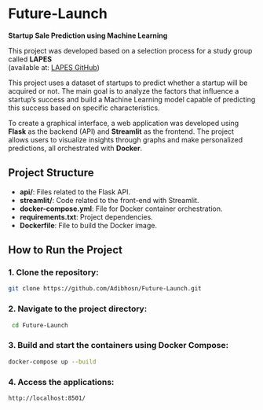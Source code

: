 # Future-Launch  
**Startup Sale Prediction using Machine Learning**  

This project was developed based on a selection process for a study group called **LAPES**  
(available at: [LAPES GitHub](https://github.com/lapes-engenharia-de-software/.github/blob/main/profile/ps-lapes-2024.md))  

This project uses a dataset of startups to predict whether a startup will be acquired or not. The main goal is to analyze the factors that influence a startup’s success and build a Machine Learning model capable of predicting this success based on specific characteristics.  

To create a graphical interface, a web application was developed using **Flask** as the backend (API) and **Streamlit** as the frontend. The project allows users to visualize insights through graphs and make personalized predictions, all orchestrated with **Docker**.  

## Project Structure  

- **api/**: Files related to the Flask API.  
- **streamlit/**: Code related to the front-end with Streamlit.  
- **docker-compose.yml**: File for Docker container orchestration.  
- **requirements.txt**: Project dependencies.  
- **Dockerfile**: File to build the Docker image.  

## How to Run the Project  

### 1. Clone the repository:     
   ```bash
   git clone https://github.com/Adibhosn/Future-Launch.git
   ```
### 2. Navigate to the project directory:
```bash
 cd Future-Launch
```
### 3. Build and start the containers using Docker Compose:
```bash
docker-compose up --build
```
### 4. Access the applications:
```bash
http://localhost:8501/
```


